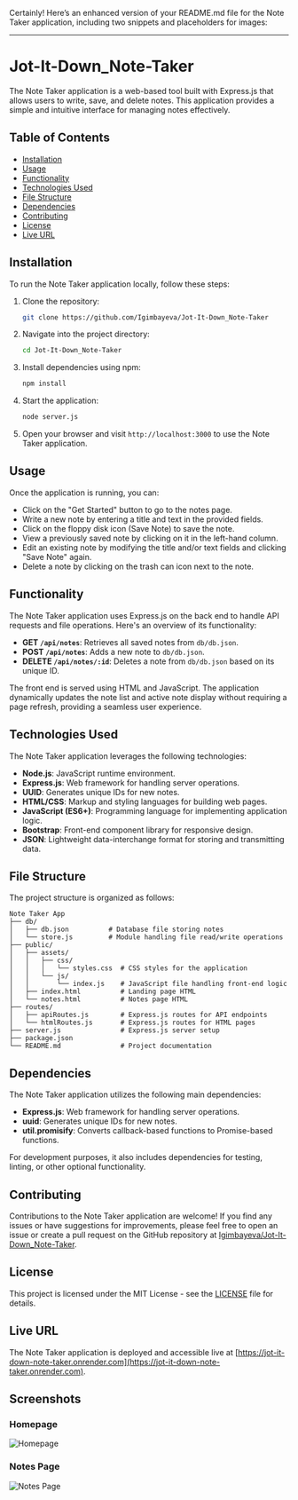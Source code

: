 Certainly! Here’s an enhanced version of your README.md file for the Note Taker application, including two snippets and placeholders for images:

---

# Jot-It-Down_Note-Taker

The Note Taker application is a web-based tool built with Express.js that allows users to write, save, and delete notes. This application provides a simple and intuitive interface for managing notes effectively.

## Table of Contents

- [Installation](#installation)
- [Usage](#usage)
- [Functionality](#functionality)
- [Technologies Used](#technologies-used)
- [File Structure](#file-structure)
- [Dependencies](#dependencies)
- [Contributing](#contributing)
- [License](#license)
- [Live URL](#live-url)

## Installation

To run the Note Taker application locally, follow these steps:

1. Clone the repository:

   ```bash
   git clone https://github.com/Igimbayeva/Jot-It-Down_Note-Taker
   ```

2. Navigate into the project directory:

   ```bash
   cd Jot-It-Down_Note-Taker
   ```

3. Install dependencies using npm:

   ```bash
   npm install
   ```

4. Start the application:

   ```bash
   node server.js
   ```

5. Open your browser and visit `http://localhost:3000` to use the Note Taker application.

## Usage

Once the application is running, you can:

- Click on the "Get Started" button to go to the notes page.
- Write a new note by entering a title and text in the provided fields.
- Click on the floppy disk icon (Save Note) to save the note.
- View a previously saved note by clicking on it in the left-hand column.
- Edit an existing note by modifying the title and/or text fields and clicking "Save Note" again.
- Delete a note by clicking on the trash can icon next to the note.

## Functionality

The Note Taker application uses Express.js on the back end to handle API requests and file operations. Here's an overview of its functionality:

- **GET `/api/notes`**: Retrieves all saved notes from `db/db.json`.
- **POST `/api/notes`**: Adds a new note to `db/db.json`.
- **DELETE `/api/notes/:id`**: Deletes a note from `db/db.json` based on its unique ID.

The front end is served using HTML and JavaScript. The application dynamically updates the note list and active note display without requiring a page refresh, providing a seamless user experience.

## Technologies Used

The Note Taker application leverages the following technologies:

- **Node.js**: JavaScript runtime environment.
- **Express.js**: Web framework for handling server operations.
- **UUID**: Generates unique IDs for new notes.
- **HTML/CSS**: Markup and styling languages for building web pages.
- **JavaScript (ES6+)**: Programming language for implementing application logic.
- **Bootstrap**: Front-end component library for responsive design.
- **JSON**: Lightweight data-interchange format for storing and transmitting data.

## File Structure

The project structure is organized as follows:

```
Note Taker App
├── db/
│   ├── db.json          # Database file storing notes
│   └── store.js         # Module handling file read/write operations
├── public/
│   ├── assets/
│   │   ├── css/
│   │   │   └── styles.css  # CSS styles for the application
│   │   └── js/
│   │       └── index.js    # JavaScript file handling front-end logic
│   ├── index.html          # Landing page HTML
│   └── notes.html          # Notes page HTML
├── routes/
│   ├── apiRoutes.js        # Express.js routes for API endpoints
│   └── htmlRoutes.js       # Express.js routes for HTML pages
├── server.js               # Express.js server setup
├── package.json
└── README.md               # Project documentation
```

## Dependencies

The Note Taker application utilizes the following main dependencies:

- **Express.js**: Web framework for handling server operations.
- **uuid**: Generates unique IDs for new notes.
- **util.promisify**: Converts callback-based functions to Promise-based functions.

For development purposes, it also includes dependencies for testing, linting, or other optional functionality.

## Contributing

Contributions to the Note Taker application are welcome! If you find any issues or have suggestions for improvements, please feel free to open an issue or create a pull request on the GitHub repository at [Igimbayeva/Jot-It-Down_Note-Taker](https://github.com/Igimbayeva/Jot-It-Down_Note-Taker).

## License

This project is licensed under the MIT License - see the [LICENSE](LICENSE) file for details.

## Live URL

The Note Taker application is deployed and accessible live at [https://jot-it-down-note-taker.onrender.com](https://jot-it-down-note-taker.onrender.com).

## Screenshots

### Homepage

![Homepage](https://github.com/Igimbayeva/Jot-It-Down_Note-Taker/blob/main/public/assets/pic1.PNG)

### Notes Page

![Notes Page](https://github.com/Igimbayeva/Jot-It-Down_Note-Taker/blob/main/public/assets/pic2.PNG)

